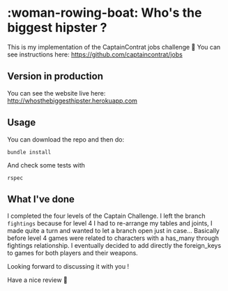 # :woman-rowing-boat: Who's the biggest hipster ?

This is my implementation of the CaptainContrat jobs challenge :tada:
You can see instructions here: https://github.com/captaincontrat/jobs

## Version in production

You can see the website live here: http://whosthebiggesthipster.herokuapp.com

## Usage

You can download the repo and then do:

```
bundle install
```

And check some tests with

```
rspec
```

## What I've done

I completed the four levels of the Captain Challenge.
I left the branch `fightings` because for level 4 I had to re-arrange my tables and joints, I made quite a turn and wanted to let a branch open just in case...
Basically before level 4 games were related to characters with a has_many through fightings relationship.
I eventually decided to add directly the foreign_keys to games for both players and their weapons.

Looking forward to discussing it with you !

Have a nice review :eyes:
